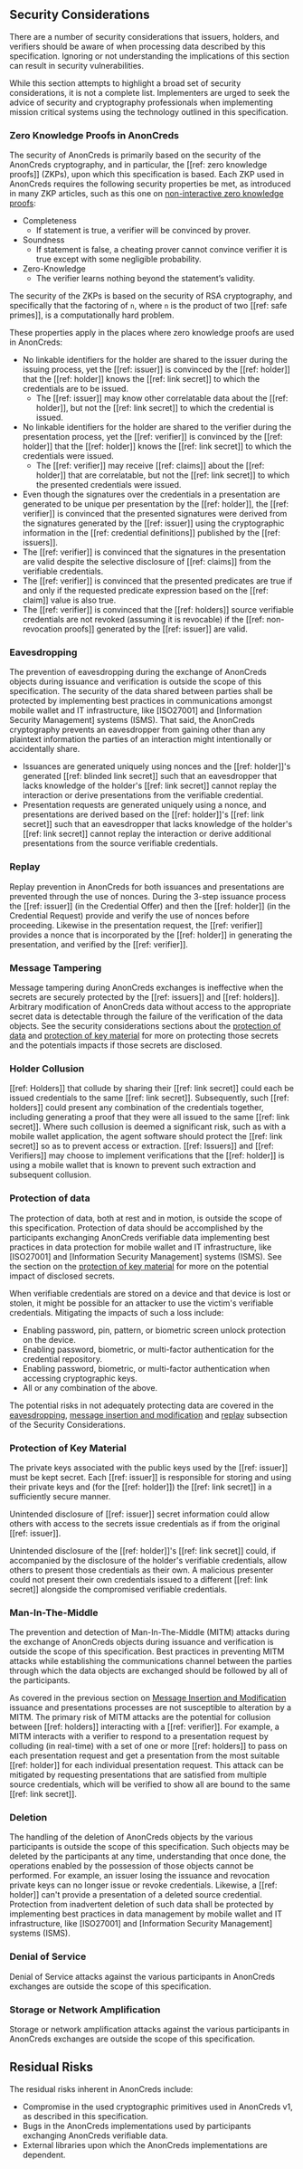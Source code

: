 ## Security Considerations

There are a number of security considerations that issuers, holders, and
verifiers should be aware of when processing data described by this
specification. Ignoring or not understanding the implications of this section
can result in security vulnerabilities.

While this section attempts to highlight a broad set of security considerations,
it is not a complete list. Implementers are urged to seek the advice of security
and cryptography professionals when implementing mission critical systems using
the technology outlined in this specification.

### Zero Knowledge Proofs in AnonCreds

The security of AnonCreds is primarily based on the security of the AnonCreds
cryptography, and in particular, the [[ref: zero knowledge proofs]] (ZKPs), upon
which this specification is based. Each ZKP used in AnonCreds requires
the following security properties be met, as introduced in many ZKP articles,
such as this one on [non-interactive zero knowledge proofs]:

- Completeness
  - If statement is true, a verifier will be convinced by prover.
- Soundness
  - If statement is false, a cheating prover cannot convince verifier it is true
    except with some negligible probability.
- Zero-Knowledge
  - The verifier learns nothing beyond the statement’s validity.

[non-interactive zero knowledge proofs]: http://www0.cs.ucl.ac.uk/staff/J.Groth/ShortNIZK.pdf

The security of the ZKPs is based on the security of RSA cryptography, and
specifically that the factoring of `n`, where `n` is the product of two [[ref:
safe primes]], is a computationally hard problem.

These properties apply in the places where zero knowledge proofs are used in AnonCreds:

- No linkable identifiers for the holder are shared to the issuer during the
  issuing process, yet the [[ref: issuer]] is convinced by the [[ref: holder]]
  that the [[ref: holder]] knows the [[ref: link secret]] to which the
  credentials are to be issued.
  - The [[ref: issuer]] may know other correlatable data about the [[ref:
    holder]], but not the [[ref: link secret]] to which the credential is
    issued.
- No linkable identifiers for the holder are shared to the verifier during the
  presentation process, yet the [[ref: verifier]] is convinced by the [[ref:
  holder]] that the [[ref: holder]] knows the [[ref: link secret]] to which the
  credentials were issued.
  - The [[ref: verifier]] may receive [[ref: claims]] about the [[ref: holder]]
    that are correlatable, but not the [[ref: link secret]] to which the
    presented credentials were issued.
- Even though the signatures over the credentials in a presentation are
  generated to be unique per presentation by the [[ref: holder]], the [[ref:
  verifier]] is convinced that the presented signatures were derived from the
  signatures generated by the [[ref: issuer]] using the cryptographic
  information in the [[ref: credential definitions]] published by the [[ref:
  issuers]].
- The [[ref: verifier]] is convinced that the signatures in the presentation are
  valid despite the selective disclosure of [[ref: claims]] from the verifiable
  credentials.
- The [[ref: verifier]] is convinced that the presented predicates are true if
  and only if the requested predicate expression based on the [[ref: claim]]
  value is also true.
- The [[ref: verifier]] is convinced that the [[ref: holders]] source verifiable
  credentials are not revoked (assuming it is revocable) if the [[ref:
  non-revocation proofs]] generated by the [[ref: issuer]] are valid.

### Eavesdropping

The prevention of eavesdropping during the exchange of AnonCreds objects during
issuance and verification is outside the scope of this specification. The
security of the data shared between parties shall be protected by implementing
best practices in communications amongst mobile wallet and IT infrastructure,
like [ISO27001] and [Information Security Management] systems (ISMS). That said,
the AnonCreds cryptography prevents an eavesdropper from gaining other than any
plaintext information the parties of an interaction might intentionally or
accidentally share.

- Issuances are generated uniquely using nonces and the [[ref: holder]]'s
  generated [[ref: blinded link secret]] such that an eavesdropper that lacks
  knowledge of the holder's [[ref: link secret]] cannot replay the interaction
  or derive presentations from the verifiable credential.
- Presentation requests are generated uniquely using a nonce, and presentations
  are derived based on the [[ref: holder]]'s [[ref: link secret]] such that an
  eavesdropper that lacks knowledge of the holder's [[ref: link secret]] cannot
  replay the interaction or derive additional presentations from the source
  verifiable credentials.

### Replay

Replay prevention in AnonCreds for both issuances and presentations are
prevented through the use of nonces. During the 3-step issuance process the
[[ref: issuer]] (in the Credential Offer) and then the [[ref: holder]] (in the
Credential Request) provide and verify the use of nonces before proceeding.
Likewise in the presentation request, the [[ref: verifier]] provides a nonce
that is incorporated by the [[ref: holder]] in generating the presentation, and
verified by the [[ref: verifier]].

### Message Tampering

Message tampering during AnonCreds exchanges is ineffective when
the secrets are securely protected by the [[ref: issuers]] and [[ref: holders]].
Arbitrary modification of AnonCreds data without access to the appropriate secret data is
detectable through the failure of the verification of the data objects. See the
security considerations sections about the [protection of
data](#protection-of-data) and [protection of key
material](#protection-of-key-material) for more on protecting those secrets and
the potentials impacts if those secrets are disclosed.

### Holder Collusion

[[ref: Holders]] that collude by sharing their [[ref: link secret]] could each
be issued credentials to the same [[ref: link secret]]. Subsequently,
such [[ref: holders]] could present any combination of the credentials together,
including generating a proof that they were all issued to the same [[ref: link
secret]]. Where such collusion is deemed a significant risk, such as with a
mobile wallet application, the agent software should protect the [[ref: link
secret]] so as to prevent access or extraction. [[ref: Issuers]] and [[ref:
Verifiers]] may choose to implement verifications that the [[ref: holder]] is
using a mobile wallet that is known to prevent such extraction and subsequent
collusion.

### Protection of data

The protection of data, both at rest and in motion, is outside the scope of this
specification. Protection of data should be accomplished by the participants
exchanging AnonCreds verifiable data implementing best practices in data
protection for mobile wallet and IT infrastructure, like [ISO27001] and
[Information Security Management] systems (ISMS). See the section on the
[protection of key material](#protection-of-key-material) for more on the
potential impact of disclosed secrets.

When verifiable credentials are stored on a device and that device is lost or
stolen, it might be possible for an attacker to use the victim's verifiable
credentials. Mitigating the impacts of such a loss include:

- Enabling password, pin, pattern, or biometric screen unlock protection on the
  device.
- Enabling password, biometric, or multi-factor authentication for the
  credential repository.
- Enabling password, biometric, or multi-factor authentication when accessing
  cryptographic keys.
- All or any combination of the above.

The potential risks in not adequately protecting data are covered in the
[eavesdropping](#eavesdropping), [message insertion and
modification](#message-insertion-and-modification) and [replay](#replay)
subsection of the Security Considerations.

### Protection of Key Material

The private keys associated with the public keys used by the [[ref: issuer]]
must be kept secret. Each [[ref: issuer]] is responsible for storing and using
their private keys and (for the [[ref: holder]]) the [[ref: link secret]] in a
sufficiently secure manner.

Unintended disclosure of [[ref: issuer]] secret information could allow others
with access to the secrets issue credentials as if from the original [[ref:
issuer]].

Unintended disclosure of the [[ref: holder]]'s [[ref: link secret]] could, if
accompanied by the disclosure of the holder's verifiable credentials, allow
others to present those credentials as their own. A malicious presenter could
not present their own credentials issued to a different [[ref: link secret]]
alongside the compromised verifiable credentials.

### Man-In-The-Middle

The prevention and detection of Man-In-The-Middle (MITM) attacks during the
exchange of AnonCreds objects during issuance and verification is outside the
scope of this specification. Best practices in preventing MITM attacks while
establishing the communications channel between the parties through which the
data objects are exchanged should be followed by all of the participants.

As covered in the previous section on [Message Insertion and
Modification](#message-insertion-and-modification) issuance and presentations
processes are not susceptible to alteration by a MITM. The primary risk of MITM
attacks are the potential for collusion between [[ref: holders]] interacting
with a [[ref: verifier]]. For example, a MITM interacts with a verifier to
respond to a presentation request by colluding (in real-time) with a set of one
or more [[ref: holders]] to pass on each presentation request and get a
presentation from the most suitable [[ref: holder]] for each individual
presentation request. This attack can be mitigated by requesting presentations
that are satisfied from multiple source credentials, which will be verified to
show all are bound to the same [[ref: link secret]].

### Deletion

The handling of the deletion of AnonCreds objects by the various participants is
outside the scope of this specification. Such objects may be deleted by the
participants at any time, understanding that once done, the operations enabled
by the possession of those objects cannot be performed. For example, an issuer
losing the issuance and revocation private keys can no longer issue or revoke
credentials. Likewise, a [[ref: holder]] can't provide a presentation of a
deleted source credential. Protection from inadvertent deletion of such data
shall be protected by implementing best practices in data management by mobile
wallet and IT infrastructure, like [ISO27001] and [Information Security
Management] systems (ISMS).

### Denial of Service

Denial of Service attacks against the various participants in AnonCreds
exchanges are outside the scope of this specification.

### Storage or Network Amplification

Storage or network amplification attacks against the various participants in
AnonCreds exchanges are outside the scope of this specification.

## Residual Risks

The residual risks inherent in AnonCreds include:

- Compromise in the used cryptographic primitives used in AnonCreds v1, as
  described in this specification.
- Bugs in the AnonCreds implementations used by participants exchanging
  AnonCreds verifiable data.
- External libraries upon which the AnonCreds implementations are dependent.
